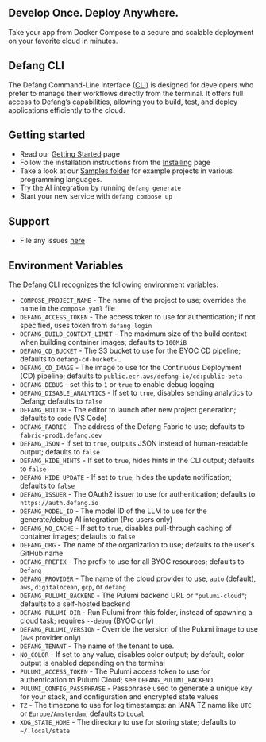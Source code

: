 ## Develop Once. Deploy Anywhere.
Take your app from Docker Compose to a secure and scalable deployment on your favorite cloud in minutes.

## Defang CLI
The Defang Command-Line Interface [(CLI)](https://docs.defang.io/docs/getting-started) is designed for developers who prefer to manage their workflows directly from the terminal. It offers full access to Defang’s capabilities, allowing you to build, test, and deploy applications efficiently to the cloud.

## Getting started

- Read our [Getting Started](https://docs.defang.io/docs/getting-started) page
- Follow the installation instructions from the [Installing](https://docs.defang.io/docs/getting-started/installing) page
- Take a look at our [Samples folder](https://github.com/DefangLabs/defang/tree/main/samples) for example projects in various programming languages.
- Try the AI integration by running `defang generate`
- Start your new service with `defang compose up`

## Support

- File any issues [here](https://github.com/DefangLabs/defang/issues)

## Environment Variables

The Defang CLI recognizes the following environment variables:

- `COMPOSE_PROJECT_NAME` - The name of the project to use; overrides the name in the `compose.yaml` file
- `DEFANG_ACCESS_TOKEN` - The access token to use for authentication; if not specified, uses token from `defang login`
- `DEFANG_BUILD_CONTEXT_LIMIT` - The maximum size of the build context when building container images; defaults to `100MiB`
- `DEFANG_CD_BUCKET` - The S3 bucket to use for the BYOC CD pipeline; defaults to `defang-cd-bucket-…`
- `DEFANG_CD_IMAGE` - The image to use for the Continuous Deployment (CD) pipeline; defaults to `public.ecr.aws/defang-io/cd:public-beta`
- `DEFANG_DEBUG` - set this to `1` or `true` to enable debug logging
- `DEFANG_DISABLE_ANALYTICS` - If set to `true`, disables sending analytics to Defang; defaults to `false`
- `DEFANG_EDITOR` - The editor to launch after new project generation; defaults to `code` (VS Code)
- `DEFANG_FABRIC` - The address of the Defang Fabric to use; defaults to `fabric-prod1.defang.dev`
- `DEFANG_JSON` - If set to `true`, outputs JSON instead of human-readable output; defaults to `false`
- `DEFANG_HIDE_HINTS` - If set to `true`, hides hints in the CLI output; defaults to `false`
- `DEFANG_HIDE_UPDATE` - If set to `true`, hides the update notification; defaults to `false`
- `DEFANG_ISSUER` - The OAuth2 issuer to use for authentication; defaults to `https://auth.defang.io`
- `DEFANG_MODEL_ID` - The model ID of the LLM to use for the generate/debug AI integration (Pro users only)
- `DEFANG_NO_CACHE` - If set to `true`, disables pull-through caching of container images; defaults to `false`
- `DEFANG_ORG` - The name of the organization to use; defaults to the user's GitHub name
- `DEFANG_PREFIX` - The prefix to use for all BYOC resources; defaults to `Defang`
- `DEFANG_PROVIDER` - The name of the cloud provider to use, `auto` (default), `aws`, `digitalocean`, `gcp`, or `defang`
- `DEFANG_PULUMI_BACKEND` - The Pulumi backend URL or `"pulumi-cloud"`; defaults to a self-hosted backend
- `DEFANG_PULUMI_DIR` - Run Pulumi from this folder, instead of spawning a cloud task; requires `--debug` (BYOC only)
- `DEFANG_PULUMI_VERSION` - Override the version of the Pulumi image to use (`aws` provider only)
- `DEFANG_TENANT` - The name of the tenant to use.
- `NO_COLOR` - If set to any value, disables color output; by default, color output is enabled depending on the terminal
- `PULUMI_ACCESS_TOKEN` - The Pulumi access token to use for authentication to Pulumi Cloud; see `DEFANG_PULUMI_BACKEND`
- `PULUMI_CONFIG_PASSPHRASE` - Passphrase used to generate a unique key for your stack, and configuration and encrypted state values
- `TZ` - The timezone to use for log timestamps: an IANA TZ name like `UTC` or `Europe/Amsterdam`; defaults to `Local`
- `XDG_STATE_HOME` - The directory to use for storing state; defaults to `~/.local/state`

